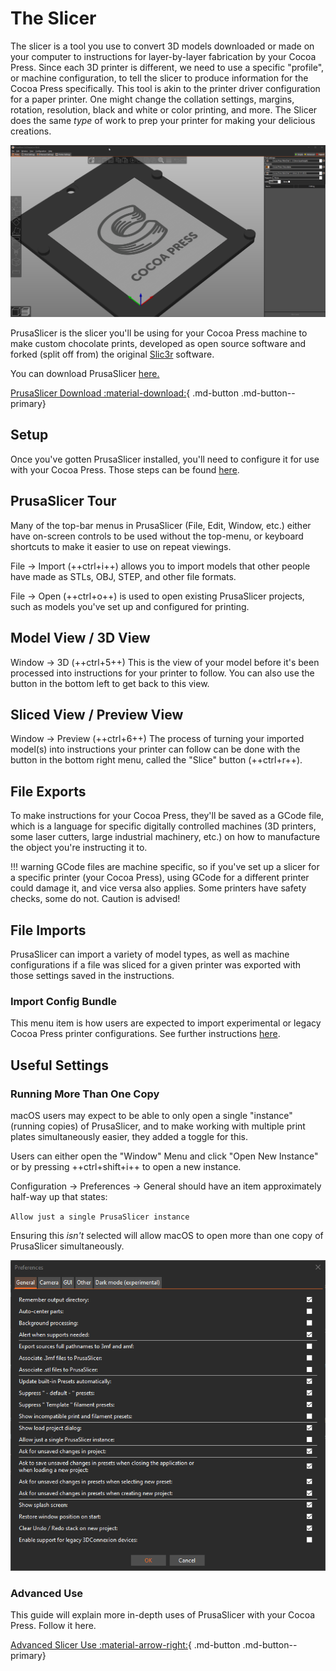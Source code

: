 # The Slicer

The slicer is a tool you use to convert 3D models downloaded or made on your computer to instructions for layer-by-layer fabrication by your Cocoa Press.  Since each 3D printer is different, we need to use a specific "profile", or machine configuration, to tell the slicer to produce information for the Cocoa Press specifically.  This tool is akin to the printer driver configuration for a paper printer.  One might change the collation settings, margins, rotation, resolution, black and white or color printing, and more.  The Slicer does the same *type* of work to prep your printer for making your delicious creations.

![](../img/101/slicer.png)

PrusaSlicer is the slicer you'll be using for your Cocoa Press machine to make custom chocolate prints, developed as open source software and forked (split off from) the original [Slic3r](https://slic3r.org/) software.

You can download PrusaSlicer [here.](https://www.prusa3d.com/page/prusaslicer_424/)

[PrusaSlicer Download :material-download:](https://www.prusa3d.com/page/prusaslicer_424/){ .md-button .md-button--primary}

## Setup

Once you've gotten PrusaSlicer installed, you'll need to configure it for use with your Cocoa Press.  Those steps can be found [here](../Printer/SlicerSetup.md).

## PrusaSlicer Tour

Many of the top-bar menus in PrusaSlicer (File, Edit, Window, etc.) either have on-screen controls to be used without the top-menu, or keyboard shortcuts to make it easier to use on repeat viewings.

File -> Import (++ctrl+i++) allows you to import models that other people have made as STLs, OBJ, STEP, and other file formats.

File -> Open (++ctrl+o++) is used to open existing PrusaSlicer projects, such as models you've set up and configured for printing.

## Model View / 3D View

Window -> 3D (++ctrl+5++)  This is the view of your model before it's been processed into instructions for your printer to follow.  You can also use the button in the bottom left to get back to this view.

## Sliced View / Preview View

Window -> Preview (++ctrl+6++) The process of turning your imported model(s) into instructions your printer can follow can be done with the button in the bottom right menu, called the "Slice" button (++ctrl+r++).  

## File Exports

To make instructions for your Cocoa Press, they'll be saved as a GCode file, which is a language for specific digitally controlled machines (3D printers, some laser cutters, large industrial machinery, etc.) on how to manufacture the object you're instructing it to.

!!! warning
    GCode files are machine specific, so if you've set up a slicer for a specific printer (your Cocoa Press), using GCode for a different printer could damage it, and vice versa also applies.  Some printers have safety checks, some do not.  Caution is advised!

## File Imports

PrusaSlicer can import a variety of model types, as well as machine configurations if a file was sliced for a given printer was exported with those settings saved in the instructions.

### Import Config Bundle

This menu item is how users are expected to import experimental or legacy Cocoa Press printer configurations.  See further instructions [here](#). <!-- TODO Add import config instructions -->

## Useful Settings

### Running More Than One Copy

macOS users may expect to be able to only open a single "instance" (running copies) of PrusaSlicer, and to make working with multiple print plates simultaneously easier, they added a toggle for this.

Users can either open the "Window" Menu and click "Open New Instance" or by pressing ++ctrl+shift+i++ to open a new instance.   

Configuration -> Preferences -> General should have an item approximately half-way up that states:

`Allow just a single PrusaSlicer instance`

Ensuring this *isn't* selected will allow macOS to open more than one copy of PrusaSlicer simultaneously.   

![](../img/printer/prusaslicer_pref_general.png)

### Advanced Use

This guide will explain more in-depth uses of PrusaSlicer with your Cocoa Press.  Follow it here.

[Advanced Slicer Use :material-arrow-right:](../Advanced/Slicer.md){ .md-button .md-button--primary}
